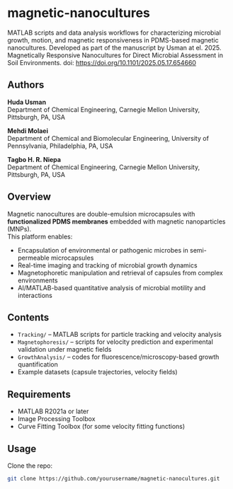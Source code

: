 # magnetic-nanocultures


MATLAB scripts and data analysis workflows for characterizing microbial growth, motion, and magnetic responsiveness in PDMS-based magnetic nanocultures. 
Developed as part of the manuscript by Usman at el. 2025. Magnetically Responsive Nanocultures for Direct Microbial Assessment in Soil Environments. 
doi: https://doi.org/10.1101/2025.05.17.654660

## Authors

**Huda Usman**  
Department of Chemical Engineering, Carnegie Mellon University, Pittsburgh, PA, USA  

**Mehdi Molaei**  
Department of Chemical and Biomolecular Engineering, University of Pennsylvania, Philadelphia, PA, USA  

**Tagbo H. R. Niepa**  
Department of Chemical Engineering, Carnegie Mellon University, Pittsburgh, PA, USA


## Overview
Magnetic nanocultures are double-emulsion microcapsules with **functionalized PDMS membranes** embedded with magnetic nanoparticles (MNPs).  
This platform enables:
- Encapsulation of environmental or pathogenic microbes in semi-permeable microcapsules  
- Real-time imaging and tracking of microbial growth dynamics  
- Magnetophoretic manipulation and retrieval of capsules from complex environments  
- AI/MATLAB-based quantitative analysis of microbial motility and interactions  

## Contents
- `Tracking/` – MATLAB scripts for particle tracking and velocity analysis  
- `Magnetophoresis/` – scripts for velocity prediction and experimental validation under magnetic fields  
- `GrowthAnalysis/` – codes for fluorescence/microscopy-based growth quantification  
- Example datasets (capsule trajectories, velocity fields)  

## Requirements
- MATLAB R2021a or later  
- Image Processing Toolbox  
- Curve Fitting Toolbox (for some velocity fitting functions)  

## Usage
Clone the repo:
```bash
git clone https://github.com/yourusername/magnetic-nanocultures.git
